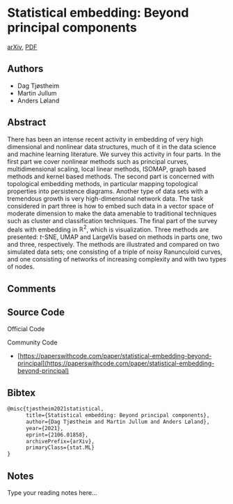 
# Statistical embedding: Beyond principal components

[arXiv](https://arxiv.org/abs/2106.01858), [PDF](https://arxiv.org/pdf/2106.01858.pdf)

## Authors

- Dag Tjøstheim
- Martin Jullum
- Anders Løland

## Abstract

There has been an intense recent activity in embedding of very high dimensional and nonlinear data structures, much of it in the data science and machine learning literature. We survey this activity in four parts. In the first part we cover nonlinear methods such as principal curves, multidimensional scaling, local linear methods, ISOMAP, graph based methods and kernel based methods. The second part is concerned with topological embedding methods, in particular mapping topological properties into persistence diagrams. Another type of data sets with a tremendous growth is very high-dimensional network data. The task considered in part three is how to embed such data in a vector space of moderate dimension to make the data amenable to traditional techniques such as cluster and classification techniques. The final part of the survey deals with embedding in $\mathbb{R}^2$, which is visualization. Three methods are presented: $t$-SNE, UMAP and LargeVis based on methods in parts one, two and three, respectively. The methods are illustrated and compared on two simulated data sets; one consisting of a triple of noisy Ranunculoid curves, and one consisting of networks of increasing complexity and with two types of nodes.

## Comments



## Source Code

Official Code



Community Code

- [https://paperswithcode.com/paper/statistical-embedding-beyond-principal](https://paperswithcode.com/paper/statistical-embedding-beyond-principal)

## Bibtex

```tex
@misc{tjøstheim2021statistical,
      title={Statistical embedding: Beyond principal components}, 
      author={Dag Tjøstheim and Martin Jullum and Anders Løland},
      year={2021},
      eprint={2106.01858},
      archivePrefix={arXiv},
      primaryClass={stat.ML}
}
```

## Notes

Type your reading notes here...

